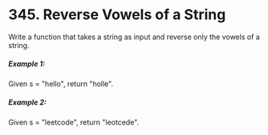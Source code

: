 # 345. Reverse Vowels of a String
Write a function that takes a string as input and reverse only the vowels of a string.

##### Example 1:

Given s = "hello", return "holle".

##### Example 2:

Given s = "leetcode", return "leotcede".